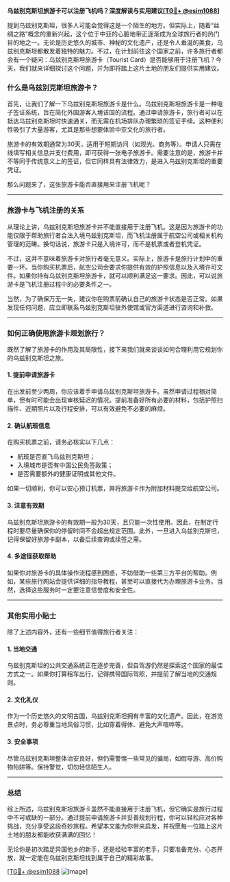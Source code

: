 **乌兹别克斯坦旅游卡可以注册飞机吗？深度解读与实用建议[[TG💪+ @esim1088](https://t.me/s/esim1088)]**

提到乌兹别克斯坦，很多人可能会觉得这是一个陌生的地方。但实际上，随着“丝绸之路”概念的重新兴起，这个位于中亚的心脏地带正逐渐成为全球旅行者的热门目的地之一。无论是历史悠久的城市、神秘的文化遗产，还是令人垂涎的美食，乌兹别克斯坦都散发着独特的魅力。不过，在计划前往这个国家之前，许多旅行者都会有一个疑问：乌兹别克斯坦旅游卡（Tourist Card）是否能够用于注册飞机？今天，我们就来详细探讨这个问题，并为即将踏上这片土地的朋友们提供实用建议。

### **什么是乌兹别克斯坦旅游卡？**

首先，让我们了解一下乌兹别克斯坦旅游卡是什么。乌兹别克斯坦旅游卡是一种电子签证系统，旨在简化外国游客入境该国的流程。通过申请旅游卡，旅行者可以在抵达乌兹别克斯坦时快速通关，而无需在机场排队办理繁琐的签证手续。这种便利性吸引了大量游客，尤其是那些想要体验中亚文化的旅行者。

旅游卡的有效期通常为30天，适用于短期访问（如观光、商务等）。申请人只需在线填写相关信息并支付费用，即可获得一张电子旅游卡。需要注意的是，旅游卡并不等同于传统意义上的签证，但它同样具有法律效力，是进入乌兹别克斯坦的重要凭证。

那么问题来了，这张旅游卡能否直接用来注册飞机呢？

---

### **旅游卡与飞机注册的关系**

从理论上讲，乌兹别克斯坦旅游卡并不能直接用于注册飞机。这是因为旅游卡的功能仅限于帮助旅行者合法入境乌兹别克斯坦，而飞机注册属于航空公司或相关机构管理的范畴。换句话说，旅游卡只是入境许可，而不是机票或者登机凭证。

不过，这并不意味着旅游卡对旅行者毫无意义。实际上，旅游卡是旅行计划中的重要一环。当你购买机票后，航空公司会要求你提供有效的护照信息以及入境许可文件。如果你持有乌兹别克斯坦旅游卡，就可以顺利满足这一要求。因此，可以说旅游卡是飞机注册过程中的必要条件之一。

当然，为了确保万无一失，建议你在购票前确认自己的旅游卡状态是否正常。如果发现任何问题，应立即联系乌兹别克斯坦驻外使馆或官方渠道进行咨询和补救。

---

### **如何正确使用旅游卡规划旅行？**

既然了解了旅游卡的作用及其局限性，接下来我们就来谈谈如何合理利用它规划你的乌兹别克斯坦之旅。

#### **1. 提前申请旅游卡**
在出发前至少两周，你应该着手申请乌兹别克斯坦旅游卡。虽然申请过程相对简单，但有时可能会出现审核延迟的情况。提前准备好所有必要的材料，包括护照扫描件、近期照片以及行程安排，可以有效避免不必要的麻烦。

#### **2. 确认航班信息**
在购买机票之前，请务必核实以下几点：
- 航班是否直飞乌兹别克斯坦；
- 入境城市是否有中国公民免签政策；
- 是否需要额外的健康证明或其他文件。

如果一切顺利，你可以安心预订机票，并将旅游卡作为附加材料提交给航空公司。

#### **3. 注意有效期**
乌兹别克斯坦旅游卡的有效期一般为30天，且只能一次性使用。因此，在制定行程时要尽量确保你的停留时间不会超出规定范围。此外，一旦进入乌兹别克斯坦，记得保留好旅游卡副本，以备后续查询或续签之需。

#### **4. 多途径获取帮助**
如果你对旅游卡的具体操作流程感到困惑，不妨借助一些第三方平台的帮助。例如，某些旅行网站会提供详细的指导教程，甚至可以直接代为办理旅游卡业务。当然，选择这些服务时一定要注意信誉度和安全性。

---

### **其他实用小贴士**

除了上述内容外，还有一些细节值得旅行者关注：

#### **1. 当地交通**
乌兹别克斯坦的公共交通系统正在逐步完善，但自驾游仍然是探索这个国家的最佳方式之一。如果你打算租车出行，记得携带国际驾照，并提前了解当地的交通规则。

#### **2. 文化礼仪**
作为一个历史悠久的文明古国，乌兹别克斯坦拥有丰富的文化遗产。因此，在游览景点时，务必尊重当地风俗习惯，比如穿着得体、避免大声喧哗等。

#### **3. 安全事项**
尽管乌兹别克斯坦整体治安良好，但仍需警惕一些常见的骗局，如假导游、高价购物陷阱等。保持警觉，切勿轻信陌生人。

---

### **总结**

综上所述，乌兹别克斯坦旅游卡虽然不能直接用于注册飞机，但它确实是旅行过程中不可或缺的一部分。通过提前申请旅游卡并妥善规划行程，你可以轻松应对各种挑战，充分享受这段奇妙旅程。希望本文能为你带来启发，并祝愿每一位踏上这片土地的朋友都能收获满满的回忆！

无论你是初次踏足异国他乡的新手，还是经验丰富的老手，只要准备充分、心态开放，就一定能在乌兹别克斯坦找到属于自己的精彩故事。

[[TG💪+ @esim1088](https://t.me/s/esim1088) ![Image](https://i.postimg.cc/4NQfJmqS/Snipaste-2025-05-13-00-14-12.png)]